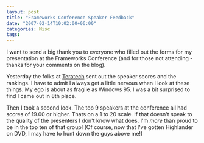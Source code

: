 ```yaml
---
layout: post
title: "Frameworks Conference Speaker Feedback"
date: "2007-02-14T10:02:00+06:00"
categories: Misc 
tags: 
---
```


I want to send a big thank you to everyone who filled out the forms for my presentation at the Frameworks Conference (and for those not attending - thanks for your comments on the blog). 

Yesterday the folks at <a href="http://www.teratech.com/">Teratech</a> sent out the speaker scores and the rankings. I have to admit I always get a little nervous when I look at these things. My ego is about as fragile as Windows 95. I was a bit surprised to find I came out in 8th place.

Then I took a second look. The top 9 speakers at the conference all had scores of 19.00 or higher. Thats on a 1 to 20 scale. If that doesn't speak to the quality of the presenters I don't know what does. I'm <i>more</i> than proud to be in the top ten of that group! (Of course, now that I've gotten Highlander on DVD, I may have to hunt down the guys above me!)